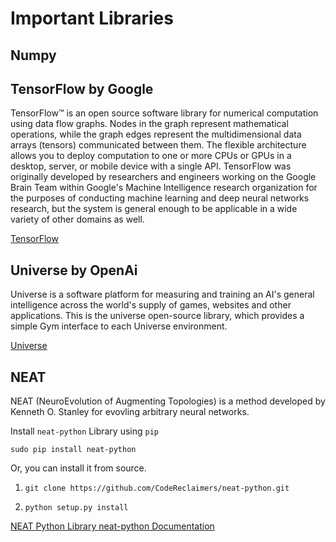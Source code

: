 # Important Libraries

## Numpy



## TensorFlow by Google

TensorFlow™ is an open source software library for numerical computation using data flow graphs. Nodes in the graph represent mathematical operations, while the graph edges represent the multidimensional data arrays (tensors) communicated between them. The flexible architecture allows you to deploy computation to one or more CPUs or GPUs in a desktop, server, or mobile device with a single API. TensorFlow was originally developed by researchers and engineers working on the Google Brain Team within Google's Machine Intelligence research organization for the purposes of conducting machine learning and deep neural networks research, but the system is general enough to be applicable in a wide variety of other domains as well.

[ TensorFlow ](https://www.tensorflow.org/)

## Universe by OpenAi

Universe is a software platform for measuring and training an AI's general intelligence across the world's supply of games, websites and other applications. This is the universe open-source library, which provides a simple Gym interface to each Universe environment.

[ Universe ](https://github.com/openai/universe)

## NEAT 

NEAT (NeuroEvolution of Augmenting Topologies) is a method developed by Kenneth O. Stanley for evovling arbitrary neural networks. 

Install `neat-python` Library using `pip`

`sudo pip install neat-python`

Or, you can install it from source.

1. `git clone https://github.com/CodeReclaimers/neat-python.git`

2. `python setup.py install`

[ NEAT Python Library ](https://github.com/CodeReclaimers/neat-python)
[ neat-python Documentation ](http://neat-python.readthedocs.io/en/latest/)